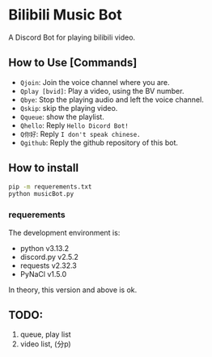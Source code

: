 # Bilibili Music Bot

A Discord Bot for playing bilibili video.

## How to Use [Commands]

- `Qjoin`: Join the voice channel where you are.
- `Qplay [bvid]`: Play a video, using the BV number.
- `Qbye`: Stop the playing audio and left the voice channel.
- `Qskip`: skip the playing video.
- `Qqueue`: show the playlist.
- `Qhello`: Reply `Hello Dicord Bot!`
- `Q你好`: Reply `I don't speak chinese.`
- `Qgithub`: Reply the github repository of this bot.

## How to install

```cmd
pip -m requerements.txt
python musicBot.py
```

### requerements

The development environment is:
- python v3.13.2
- discord.py v2.5.2
- requests v2.32.3
- PyNaCl v1.5.0

In theory, this version and above is ok.

## TODO:
 1. queue, play list
 2. video list, (分p)